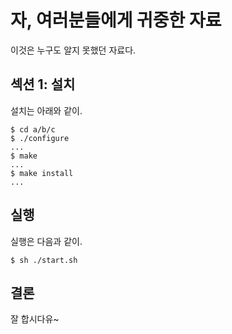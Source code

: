 # 자, 여러분들에게 귀중한 자료

이것은 누구도 알지 못했던 자료다.

## 섹션 1: 설치

설치는 아래와 같이.

```
$ cd a/b/c
$ ./configure
...
$ make
...
$ make install
...
```

## 실행

실행은 다음과 같이.

```
$ sh ./start.sh
```

## 결론

잘 합시다유~
